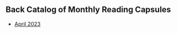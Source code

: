 Back Catalog of Monthly Reading Capsules
----------------------------------------
- [April 2023](202304)
